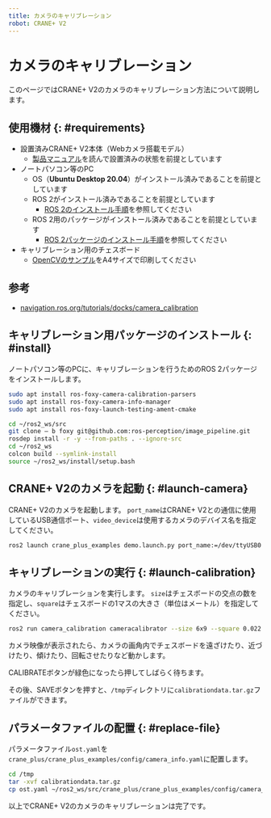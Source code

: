 ```yaml
---
title: カメラのキャリブレーション
robot: CRANE+ V2
---
```


# カメラのキャリブレーション
このページではCRANE+ V2のカメラのキャリブレーション方法について説明します。

## 使用機材 {: #requirements}

* 設置済みCRANE+ V2本体（Webカメラ搭載モデル）
    * [製品マニュアル](https://rt-net.jp/products/cranev2/)を読んで設置済みの状態を前提としています
* ノートパソコン等のPC
    * OS（**Ubuntu Desktop 20.04**）がインストール済みであることを前提としています
    * ROS 2がインストール済みであることを前提としています
        * [ROS 2のインストール手順](./install.md)を参照してください
    * ROS 2用のパッケージがインストール済みであることを前提としています
        * [ROS 2パッケージのインストール手順](./package-install.md)を参照してください
* キャリブレーション用のチェスボード
    * [OpenCVのサンプル](https://github.com/opencv/opencv/blob/master/samples/data/chessboard.png)をA4サイズで印刷してください

## 参考
- [navigation.ros.org/tutorials/docks/camera_calibration](https://navigation.ros.org/tutorials/docs/camera_calibration.html)

## キャリブレーション用パッケージのインストール {: #install}
ノートパソコン等のPCに、キャリブレーションを行うためのROS 2パッケージをインストールします。

```bash
sudo apt install ros-foxy-camera-calibration-parsers
sudo apt install ros-foxy-camera-info-manager
sudo apt install ros-foxy-launch-testing-ament-cmake
```

```bash
cd ~/ros2_ws/src
git clone – b foxy git@github.com:ros-perception/image_pipeline.git
rosdep install -r -y --from-paths . --ignore-src
cd ~/ros2_ws
colcon build --symlink-install
source ~/ros2_ws/install/setup.bash
```

## CRANE+ V2のカメラを起動 {: #launch-camera}
CRANE+ V2のカメラを起動します。
`port_name`はCRANE+ V2との通信に使用しているUSB通信ポート、`video_device`は使用するカメラのデバイス名を指定してください。
```bash
ros2 launch crane_plus_examples demo.launch.py port_name:=/dev/ttyUSB0 use_camera:=true video_device:=/dev/video0
```

## キャリブレーションの実行 {: #launch-calibration}
カメラのキャリブレーションを実行します。
`size`はチェスボードの交点の数を指定し、`square`はチェスボードの1マスの大きさ（単位はメートル）を指定してください。
```bash
ros2 run camera_calibration cameracalibrator --size 6x9 --square 0.022 --ros-args -r image:=/image_raw
```

カメラ映像が表示されたら、カメラの画角内でチェスボードを遠ざけたり、近づけたり、傾けたり、回転させたりなど動かします。

CALIBRATEボタンが緑色になったら押してしばらく待ちます。

その後、SAVEボタンを押すと、`/tmp`ディレクトリに`calibrationdata.tar.gz`ファイルができます。

## パラメータファイルの配置 {: #replace-file}
パラメータファイル`ost.yaml`を`crane_plus/crane_plus_examples/config/camera_info.yaml`に配置します。
```bash
cd /tmp
tar -xvf calibrationdata.tar.gz
cp ost.yaml ~/ros2_ws/src/crane_plus/crane_plus_examples/config/camera_info.yaml
```

以上でCRANE+ V2のカメラのキャリブレーションは完了です。
